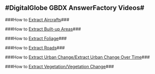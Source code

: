 #DigitalGlobe GBDX AnswerFactory Videos#
----------

###How to [Extract Aircrafts](https://digitalglobe.wistia.com/medias/bi50oss7bz)###

###How to [Extract Built-up Areas](https://digitalglobe.wistia.com/medias/48718t7mal)###

###How to [Extract Foliage](https://digitalglobe.wistia.com/medias/vvkyb4a4jn)###

###How to [Extract Roads](https://digitalglobe.wistia.com/medias/1lmngax11l)###

###How to [Extract Urban Change/Extract Urban Change Over Time](https://digitalglobe.wistia.com/medias/mga2l31emk)###

###How to [Extract Vegetation/Vegetation Change](https://digitalglobe.wistia.com/medias/p88g3k6yre)###
